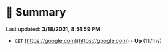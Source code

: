 # 📖 Summary
Last updated: **3/18/2021, 8:51:59 PM**

- `GET` [https://google.com](https://google.com) - **Up** (117ms)
